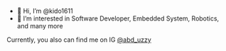 - 👋 Hi, I’m @kido1611
- 👀 I’m interested in Software Developer, Embedded System, Robotics, and many more

Currently, you also can find me on IG [@abd_uzzy](https://instagram.com/abd_uzzy)
<!---
- 🌱 I’m currently learning ...
- 💞️ I’m looking to collaborate on ...
- 📫 How to reach me ...


kido1611/kido1611 is a ✨ special ✨ repository because its `README.md` (this file) appears on your GitHub profile.
You can click the Preview link to take a look at your changes.
--->
